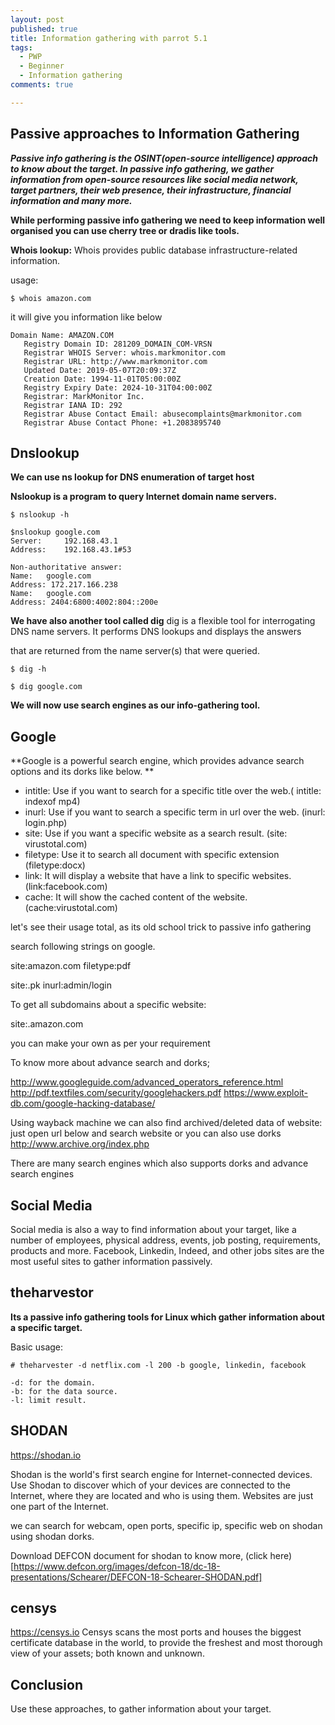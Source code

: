 ```yaml
---
layout: post
published: true
title: Information gathering with parrot 5.1
tags:
  - PWP
  - Beginner
  - Information gathering
comments: true

---
```

## Passive approaches to Information Gathering

_**Passive info gathering is the OSINT(open-source intelligence) approach to know about the target.
In passive info gathering, we gather information from open-source resources like social media network, target partners, their web presence, their infrastructure, financial information and many more.**_

**While performing passive info gathering we need to keep information well organised you can use cherry tree or dradis like tools.**


**Whois lookup:** Whois provides public database infrastructure-related information. 

usage:
~~~
$ whois amazon.com
~~~
it will give you information like below
~~~
Domain Name: AMAZON.COM
   Registry Domain ID: 281209_DOMAIN_COM-VRSN
   Registrar WHOIS Server: whois.markmonitor.com
   Registrar URL: http://www.markmonitor.com
   Updated Date: 2019-05-07T20:09:37Z
   Creation Date: 1994-11-01T05:00:00Z
   Registry Expiry Date: 2024-10-31T04:00:00Z
   Registrar: MarkMonitor Inc.
   Registrar IANA ID: 292
   Registrar Abuse Contact Email: abusecomplaints@markmonitor.com
   Registrar Abuse Contact Phone: +1.2083895740
~~~
## Dnslookup


**We can use ns lookup for DNS enumeration of target host**

**Nslookup is a program to query Internet domain name servers.**
~~~
$ nslookup -h

$nslookup google.com
Server:		192.168.43.1
Address:	192.168.43.1#53

Non-authoritative answer:
Name:	google.com
Address: 172.217.166.238
Name:	google.com
Address: 2404:6800:4002:804::200e
~~~
**We have also another tool called dig**
dig is a flexible tool for interrogating DNS name servers. It performs DNS lookups and displays the answers

that are returned from the name server(s) that were queried.
~~~
$ dig -h

$ dig google.com
~~~
**We will now use search engines as our info-gathering tool.**

## Google

**Google is a powerful search engine, which provides advance search options and its dorks like below.
**

- intitle: Use if you want to search for a specific title over the web.( intitle: indexof mp4)
- inurl: Use if you want to search a specific term in url over the web. (inurl: login.php)
- site: Use if you want a specific website as a search result. (site: virustotal.com)
- filetype: Use it to search all document with specific extension (filetype:docx)
- link: It will display a website that have a link to specific websites. (link:facebook.com)
- cache: It will show the cached content of the website. (cache:virustotal.com)

let's see their usage total, as its old school trick to passive info gathering

search following strings on google.

site:amazon.com filetype:pdf 

site:.pk inurl:admin/login

To get all subdomains about a specific website:

site:.amazon.com


you can make your own as per your requirement

To know more about advance search and dorks;

http://www.googleguide.com/advanced_operators_reference.html
http://pdf.textfiles.com/security/googlehackers.pdf
https://www.exploit-db.com/google-hacking-database/


Using wayback machine we can also find archived/deleted data of website:
just open url below and search website or you can also use dorks 
http://www.archive.org/index.php


There are many search engines which also supports dorks and advance search engines 


## Social Media


Social media is also a way to find information about your target, like a number of employees, physical address, events, job posting, requirements, products and more.
Facebook, Linkedin, Indeed, and other jobs sites are the most useful sites to gather information passively.

## theharvestor

**Its a passive info gathering tools for Linux which gather information about a specific target.**

Basic usage: 
~~~
# theharvester -d netflix.com -l 200 -b google, linkedin, facebook
~~~

~~~
-d: for the domain.
-b: for the data source.
-l: limit result.
~~~

## SHODAN

https://shodan.io

Shodan is the world's first search engine for Internet-connected devices. Use Shodan to discover which of your devices are connected to the Internet, where they are located and who is using them. Websites are just one part of the Internet.

we can search for webcam, open ports, specific ip, specific web on shodan using shodan dorks.

Download DEFCON document for shodan to know more, (click here)[https://www.defcon.org/images/defcon-18/dc-18-presentations/Schearer/DEFCON-18-Schearer-SHODAN.pdf]

## censys

https://censys.io
Censys scans the most ports and houses the biggest certificate database in the world, to provide the freshest and most thorough view of your assets; both known and unknown.

## Conclusion

Use these approaches, to gather information about your target.




























 



















